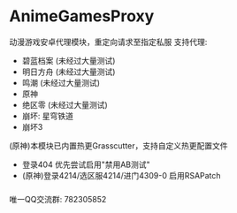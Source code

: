 # AnimeGamesProxy
动漫游戏安卓代理模块，重定向请求至指定私服
支持代理:
- 碧蓝档案 (未经过大量测试)
- 明日方舟 (未经过大量测试)
- 鸣潮 (未经过大量测试)
- 原神
- 绝区零 (未经过大量测试)
- 崩坏: 星穹铁道
- 崩坏3


(原神)本模块已内置热更Grasscutter，支持自定义热更配置文件

- 登录404
优先尝试启用"禁用AB测试"
- (原神)登录4214/选区服4214/进门4309-0
启用RSAPatch

#####
唯一QQ交流群: 782305852
